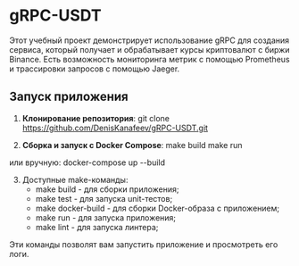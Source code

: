 # gRPC-USDT
Этот учебный проект демонстрирует использование gRPC для создания сервиса, который получает и обрабатывает курсы криптовалют с биржи Binance.
Есть возможность мониторинга метрик с помощью Prometheus и трассировки запросов с помощью Jaeger.

## Запуск приложения

1. **Клонирование репозитория**:
   git clone https://github.com/DenisKanafeev/gRPC-USDT.git

2. **Сборка и запуск с Docker Compose**:
   make build
   make run

или вручную:
docker-compose up --build

3. Доступные make-команды: 
   - make build - для сборки приложения;
   - make test - для запуска unit-тестов;
   - make docker-build - для сборки Docker-образа с приложением;
   - make run - для запуска приложения;
   - make lint - для запуска линтера;

Эти команды позволят вам запустить приложение и просмотреть его логи.